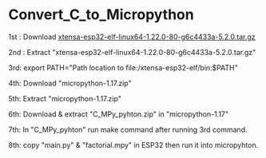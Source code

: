 # Convert_C_to_Micropython


1st : Download 
[xtensa-esp32-elf-linux64-1.22.0-80-g6c4433a-5.2.0.tar.gz](https://dl.espressif.com/dl/xtensa-esp32-elf-linux64-1.22.0-80-g6c4433a-5.2.0.tar.gz)

2nd : Extract "xtensa-esp32-elf-linux64-1.22.0-80-g6c4433a-5.2.0.tar.gz"

3rd: export PATH="Path location to file:/xtensa-esp32-elf/bin:$PATH"

4th: Download "micropython-1.17.zip"

5th: Extract "micropython-1.17.zip"

6th: Download & extract "C_MPy_pyhton.zip" in "micropython-1.17" 

7th: In "C_MPy_pyhton" run make command after running 3rd command.

8th: copy "main.py" & "factorial.mpy" in ESP32 then run it into micropyhton.
